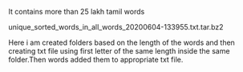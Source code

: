 It contains more than 25 lakh tamil words

unique_sorted_words_in_all_words_20200604-133955.txt.tar.bz2

Here i am created folders based on the length of the words and then creating txt file using first letter of the same length inside the same folder.Then words added them to appropriate txt file.
